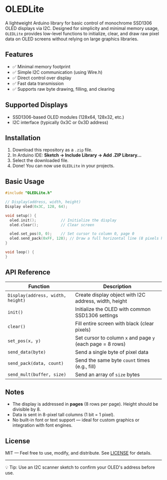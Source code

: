 # OLEDLite

A lightweight Arduino library for basic control of monochrome SSD1306 OLED displays via I2C. Designed for simplicity and minimal memory usage, `OLEDLite` provides low-level functions to initialize, clear, and draw raw pixel data on OLED screens without relying on large graphics libraries.

## Features

- ✅ Minimal memory footprint  
- ✅ Simple I2C communication (using Wire.h)  
- ✅ Direct control over display 
- ✅ Fast data transmission  
- ✅ Supports raw byte drawing, filling, and clearing  

## Supported Displays

- SSD1306-based OLED modules (128x64, 128x32, etc.)  
- I2C interface (typically 0x3C or 0x3D address)

## Installation

1. Download this repository as a `.zip` file.
2. In Arduino IDE: **Sketch → Include Library → Add .ZIP Library...**
3. Select the downloaded file.
4. Done! You can now use `OLEDLite` in your projects.

## Basic Usage

```cpp
#include "OLEDLite.h"

// Display(address, width, height)
Display oled(0x3C, 128, 64);

void setup() {
  oled.init();           // Initialize the display
  oled.clear();          // Clear screen

  oled.set_pos(0, 0);    // Set cursor to column 0, page 0
  oled.send_pack(0xFF, 128); // Draw a full horizontal line (8 pixels high)
}

void loop() {
}
```

## API Reference

| Function | Description |
|--------|-------------|
| `Display(address, width, height)` | Create display object with I2C address, width, height |
| `init()` | Initialize the OLED with common SSD1306 settings |
| `clear()` | Fill entire screen with black (clear pixels) |
| `set_pos(x, y)` | Set cursor to column `x` and page `y` (each page = 8 rows) |
| `send_data(byte)` | Send a single byte of pixel data |
| `send_pack(data, count)` | Send the same byte `count` times (e.g., fill) |
| `send_mult(buffer, size)` | Send an array of `size` bytes |

## Notes

- The display is addressed in **pages** (8 rows per page). Height should be divisible by 8.
- Data is sent in 8-pixel tall columns (1 bit = 1 pixel).
- No built-in font or text support — ideal for custom graphics or integration with font engines.

## License

MIT — Feel free to use, modify, and distribute. See [LICENSE](LICENSE) for details.

---

💡 Tip: Use an I2C scanner sketch to confirm your OLED's address before use.
